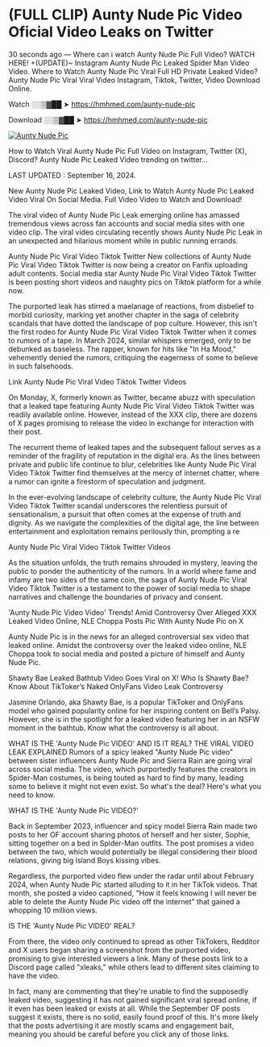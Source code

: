 # (FULL CLIP) Aunty Nude Pic Video Oficial Video Leaks on Twitter

30 seconds ago — Where can i watch Aunty Nude Pic Full Video? WATCH HERE! +(UPDATE)~ Instagram Aunty Nude Pic Leaked Spider Man Video Video. Where to Watch Aunty Nude Pic Viral Full HD Private Leaked Video? Aunty Nude Pic Viral Viral Video Instagram, Tiktok, Twitter, Video Download Online.

Watch ░░▒▓██ ➤ https://hmhmed.com/aunty-nude-pic

Download ░░▒▓██ ➤ https://hmhmed.com/aunty-nude-pic

[![Aunty Nude Pic](https://i.imgur.com/dJHk4Zq.gif)](https://hmhmed.com/aunty-nude-pic)

How to Watch Viral Aunty Nude Pic Full Video on Instagram, Twitter (X), Discord? Aunty Nude Pic Leaked Video trending on twitter...

LAST UPDATED : September 16, 2024.

New Aunty Nude Pic Leaked Video, Link to Watch Aunty Nude Pic Leaked Video Viral On Social Media. Full Video Video to Watch and Download!

The viral video of Aunty Nude Pic Leak emerging online has amassed tremendous views across fan accounts and social media sites with one video clip. The viral video circulating recently shows Aunty Nude Pic Leak in an unexpected and hilarious moment while in public running errands.

Aunty Nude Pic Viral Video Tiktok Twitter New collections of Aunty Nude Pic Viral Video Tiktok Twitter is now being a creator on Fanfix uploading adult contents. Social media star Aunty Nude Pic Viral Video Tiktok Twitter is been posting short videos and naughty pics on Tiktok platform for a while now.

The purported leak has stirred a maelanage of reactions, from disbelief to morbid curiosity, marking yet another chapter in the saga of celebrity scandals that have dotted the landscape of pop culture. However, this isn't the first rodeo for Aunty Nude Pic Viral Video Tiktok Twitter when it comes to rumors of a tape. In March 2024, similar whispers emerged, only to be debunked as baseless. The rapper, known for hits like "In Ha Mood," vehemently denied the rumors, critiquing the eagerness of some to believe in such falsehoods.

Link Aunty Nude Pic Viral Video Tiktok Twitter Videos

On Monday, X, formerly known as Twitter, became abuzz with speculation that a leaked tape featuring Aunty Nude Pic Viral Video Tiktok Twitter was readily available online. However, instead of the XXX clip, there are dozens of X pages promising to release the video in exchange for interaction with their post.

The recurrent theme of leaked tapes and the subsequent fallout serves as a reminder of the fragility of reputation in the digital era. As the lines between private and public life continue to blur, celebrities like Aunty Nude Pic Viral Video Tiktok Twitter find themselves at the mercy of internet chatter, where a rumor can ignite a firestorm of speculation and judgment.

In the ever-evolving landscape of celebrity culture, the Aunty Nude Pic Viral Video Tiktok Twitter scandal underscores the relentless pursuit of sensationalism, a pursuit that often comes at the expense of truth and dignity. As we navigate the complexities of the digital age, the line between entertainment and exploitation remains perilously thin, prompting a re

Aunty Nude Pic Viral Video Tiktok Twitter Videos

As the situation unfolds, the truth remains shrouded in mystery, leaving the public to ponder the authenticity of the rumors. In a world where fame and infamy are two sides of the same coin, the saga of Aunty Nude Pic Viral Video Tiktok Twitter is a testament to the power of social media to shape narratives and challenge the boundaries of privacy and consent.

'Aunty Nude Pic Video Video' Trends! Amid Controversy Over Alleged XXX Leaked Video Online, NLE Choppa Posts Pic With Aunty Nude Pic on X

Aunty Nude Pic is in the news for an alleged controversial sex video that leaked online. Amidst the controversy over the leaked video online, NLE Choppa took to social media and posted a picture of himself and Aunty Nude Pic.

Shawty Bae Leaked Bathtub Video Goes Viral on X! Who Is Shawty Bae? Know About TikToker’s Naked OnlyFans Video Leak Controversy

Jasmine Orlando, aka Shawty Bae, is a popular TikToker and OnlyFans model who gained popularity online for her inspiring content on Bell’s Palsy. However, she is in the spotlight for a leaked video featuring her in an NSFW moment in the bathtub. Know what the controversy is all about.

WHAT IS THE 'Aunty Nude Pic VIDEO' AND IS IT REAL? THE VIRAL VIDEO LEAK EXPLAINED Rumors of a spicy leaked "Aunty Nude Pic video" between sister influencers Aunty Nude Pic and Sierra Rain are going viral across social media. The video, which purportedly features the creators in Spider-Man costumes, is being touted as hard to find by many, leading some to believe it might not even exist. So what's the deal? Here's what you need to know.

WHAT IS THE 'Aunty Nude Pic VIDEO?'

Back in September 2023, influencer and spicy model Sierra Rain made two posts to her OF account sharing photos of herself and her sister, Sophie, sitting together on a bed in Spider-Man outfits. The post promises a video between the two, which would potentially be illegal considering their blood relations, giving big Island Boys kissing vibes.

Regardless, the purported video flew under the radar until about February 2024, when Aunty Nude Pic started alluding to it in her TikTok videos. That month, she posted a video captioned, "How it feels knowing I will never be able to delete the Aunty Nude Pic video off the internet" that gained a whopping 10 million views.

IS THE 'Aunty Nude Pic VIDEO' REAL?

From there, the video only continued to spread as other TikTokers, Redditor and X users began sharing a screenshot from the purported video, promising to give interested viewers a link. Many of these posts link to a Discord page called "xleaks," while others lead to different sites claiming to have the video.

In fact, many are commenting that they're unable to find the supposedly leaked video, suggesting it has not gained significant viral spread online, if it even has been leaked or exists at all. While the September OF posts suggest it exists, there is no solid, easily found proof of this. It's more likely that the posts advertising it are mostly scams and engagement bait, meaning you should be careful before you click any of those links.